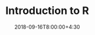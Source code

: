 ---
type: material
date: 2018-09-16T8:00:00+4:30
title: Introduction to R
tldr: "Vectors-Factors-Lists."
thumbnail: /static_files/images/R_intro_3.png
links: 
    - url: /static_files/notebooks/R_intro_2.ipynb
      name: code
    - url: /static_files/notebooks/R_intro_3.ipynb
      name: code
    - url: /static_files/videos/R_intro_2.mp4
      name: video
    - url: /static_files/videos/R_intro_3.mp4
      name: video
    - url: /static_files/videos/R_intro_4.mp4
      name: video
---